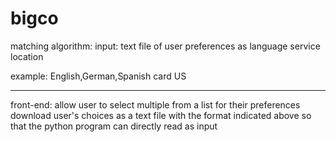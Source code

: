 # bigco

matching algorithm:
input: text file of user preferences as 
language
service
location

example: 
English,German,Spanish
card
US 

---
front-end:
allow user to select multiple from a list for their preferences
download user's choices as a text file with the format indicated above so that the python program can directly read as input


